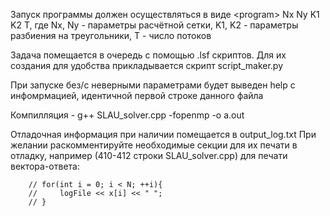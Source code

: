 Запуск программы должен осуществляться в виде \<program\> Nx Ny K1 K2 T, где Nx, Ny - параметры расчётной сетки, K1, K2 - параметры разбиения на треугольники, T - число потоков

Задача помещается в очередь с помощью .lsf скриптов. Для их создания для удобства прикладывается скрипт script_maker.py

При запуске без/с неверными параметрами будет выведен help с инфомрмацией, идентичной первой строке данного файла

Компилляция - g++ SLAU_solver.cpp -fopenmp -o a.out

Отладочная информация при наличии помещается в output_log.txt
При желании раскомментируйте необходимые секции для их печати в отладку, например (410-412 строки SLAU_solver.cpp) для печати вектора-ответа:
```
    // for(int i = 0; i < N; ++i){
    //     logFile << x[i] << " ";
    // }
```